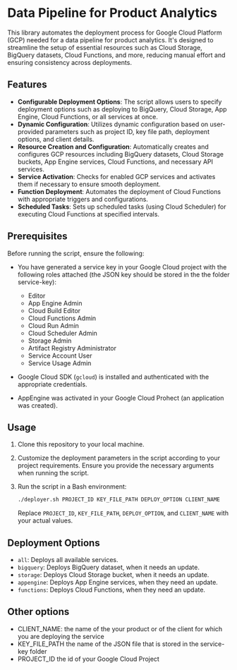 # Data Pipeline for Product Analytics

This library automates the deployment process for Google Cloud Platform (GCP) needed for a data pipeline for product analytics. It's designed to streamline the setup of essential resources such as Cloud Storage, BigQuery datasets, Cloud Functions, and more, reducing manual effort and ensuring consistency across deployments.

## Features

- **Configurable Deployment Options**: The script allows users to specify deployment options such as deploying to BigQuery, Cloud Storage, App Engine, Cloud Functions, or all services at once.
- **Dynamic Configuration**: Utilizes dynamic configuration based on user-provided parameters such as project ID, key file path, deployment options, and client details.
- **Resource Creation and Configuration**: Automatically creates and configures GCP resources including BigQuery datasets, Cloud Storage buckets, App Engine services, Cloud Functions, and necessary API services.
- **Service Activation**: Checks for enabled GCP services and activates them if necessary to ensure smooth deployment.
- **Function Deployment**: Automates the deployment of Cloud Functions with appropriate triggers and configurations.
- **Scheduled Tasks**: Sets up scheduled tasks (using Cloud Scheduler) for executing Cloud Functions at specified intervals.

## Prerequisites

Before running the script, ensure the following:

- You have generated a service key in your Google Cloud project with the following roles attached (the JSON key should be stored in the the folder service-key):
    - Editor
    - App Engine Admin
    - Cloud Build Editor
    - Cloud Functions Admin
    - Cloud Run Admin
    - Cloud Scheduler Admin
    - Storage Admin
    - Artifact Registry Administrator
    - Service Account User
    - Service Usage Admin

- Google Cloud SDK (`gcloud`) is installed and authenticated with the appropriate credentials.
- AppEngine was activated in your Google Cloud Prohect (an application was created).

## Usage

1. Clone this repository to your local machine.
2. Customize the deployment parameters in the script according to your project requirements. Ensure you provide the necessary arguments when running the script.
3. Run the script in a Bash environment:

    ```bash
    ./deployer.sh PROJECT_ID KEY_FILE_PATH DEPLOY_OPTION CLIENT_NAME
    ```

    Replace `PROJECT_ID`, `KEY_FILE_PATH`, `DEPLOY_OPTION`, and `CLIENT_NAME` with your actual values.

## Deployment Options

- `all`: Deploys all available services.
- `bigquery`: Deploys BigQuery dataset, when it needs an update.
- `storage`: Deploys Cloud Storage bucket, when it needs an update.
- `appengine`: Deploys App Engine services, when they need an update.
- `functions`: Deploys Cloud Functions, when they need an update.


## Other options

 - CLIENT_NAME: the name of the your product or of the client for which you are deploying the service
 - KEY_FILE_PATH the name of the JSON file that is stored in the service-key folder
 - PROJECT_ID the id of your Google Cloud Project 